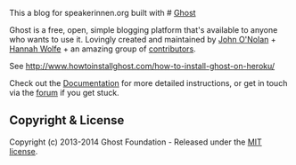 This a blog for speakerinnen.org built with # [Ghost](https://github.com/TryGhost/Ghost)

Ghost is a free, open, simple blogging platform that's available to anyone who wants to use it. Lovingly created and maintained by [John O'Nolan](http://twitter.com/JohnONolan) + [Hannah Wolfe](http://twitter.com/ErisDS) + an amazing group of [contributors](https://github.com/TryGhost/Ghost/contributors).

See http://www.howtoinstallghost.com/how-to-install-ghost-on-heroku/

Check out the [Documentation](http://support.ghost.org/) for more detailed instructions, or get in touch via the [forum](http://ghost.org/forum) if you get stuck.


## Copyright & License

Copyright (c) 2013-2014 Ghost Foundation - Released under the [MIT license](LICENSE).
